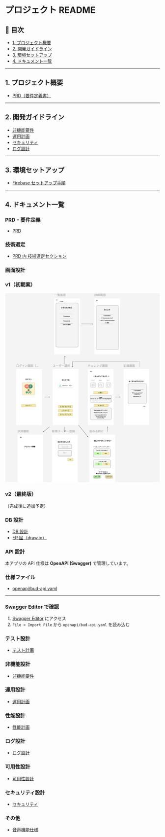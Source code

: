 # プロジェクト README

## 📑 目次

- [1. プロジェクト概要](#1-プロジェクト概要)
- [2. 開発ガイドライン](#2-開発ガイドライン)
- [3. 環境セットアップ](#3-環境セットアップ)
- [4. ドキュメント一覧](#4-ドキュメント一覧)

---

## 1. プロジェクト概要

- [PRD（要件定義書）](./docs/prd.md)

---

## 2. 開発ガイドライン

- [非機能要件](./docs/non-functional-requirements.md)
- [運用計画](./docs/operations-plan.md)
- [セキュリティ](./docs/security.md)
- [ログ設計](./docs/logging.md)

---

## 3. 環境セットアップ

- [Firebase セットアップ手順](./docs/firebase/setup.md)

---

## 4. ドキュメント一覧

### PRD・要件定義

- [PRD](./docs/prd.md)

### 技術選定

- [PRD 内 技術選定セクション](./docs/prd.md)

### 画面設計

### v1（初期案）

![画面設計 v1](docs/images/screen-design-v1.png)

### v2（最終版）

（完成後に追加予定）

### DB 設計

- [DB 設計](./docs/database-design.md)
- [ER 図（draw.io）](./docs/diagrams/database-er.drawio)

### API 設計

本アプリの API 仕様は **OpenAPI (Swagger)** で管理しています。

### 仕様ファイル

- [openapi/bud-api.yaml](openapi/bud-api.yaml)

---

### Swagger Editor で確認

1. [Swagger Editor](https://editor.swagger.io/) にアクセス
2. `File > Import File` から `openapi/bud-api.yaml` を読み込む

### テスト設計

- [テスト計画](./docs/test-plan.md)

### 非機能設計

- [非機能要件](./docs/non-functional-requirements.md)

### 運用設計

- [運用計画](./docs/operations-plan.md)

### 性能設計

- [性能計画](./docs/performance.md)

### ログ設計

- [ログ設計](./docs/logging.md)

### 可用性設計

- [可用性設計](./docs/availability.md)

### セキュリティ設計

- [セキュリティ](./docs/security.md)

### その他

- [音声機能仕様](./docs/voice-feature.md)

